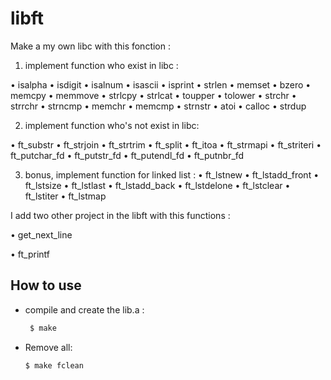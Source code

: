 # libft

Make a my own libc with this fonction :

1. implement function who exist in libc :

• isalpha
• isdigit
• isalnum
• isascii
• isprint
• strlen
• memset
• bzero
• memcpy
• memmove
• strlcpy
• strlcat
• toupper
• tolower
• strchr
• strrchr
• strncmp
• memchr
• memcmp
• strnstr
• atoi
• calloc
• strdup

2. implement function who's not exist in libc:

• ft_substr
• ft_strjoin
• ft_strtrim
• ft_split
• ft_itoa
• ft_strmapi
• ft_striteri
• ft_putchar_fd
• ft_putstr_fd
• ft_putendl_fd
• ft_putnbr_fd

3. bonus, implement function for linked list :
• ft_lstnew
• ft_lstadd_front
• ft_lstsize
• ft_lstlast
• ft_lstadd_back
• ft_lstdelone
• ft_lstclear
• ft_lstiter
• ft_lstmap

I add two other project in the libft with this functions :

• get_next_line

• ft_printf



## How to use

- compile and create the lib.a :

  ```sh
   $ make
   ```

- Remove all:

	```sh
	$ make fclean
	```

